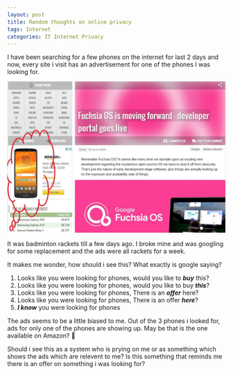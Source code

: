 ```yaml
---
layout: post
title: Random thoughts on online privacy
tags: Internet
categories: IT Internet Privacy
---
```


I have been searching for a few phones on the internet for last 2 days and  now, every site i visit has an advertisement for one of the phones I was looking for.

![ads](/assets/media/others/ads.jpg)

It was badminton rackets till a few days ago. I broke mine and was googling for some replacement and the ads were all rackets for a week.

It makes me wonder, how should i see this? What exactly is google saying?

1. Looks like you were looking for phones, would you like to ***buy*** this?
2. Looks like you were looking for phones, would you like to buy ***this***?
3. Looks like you were looking for phones, There is an ***offer*** here?
4. Looks like you were looking for phones, There is an offer ***here***?
5. ***I know*** you were looking for phones

The ads seems to be a little biased to me. Out of the 3 phones i looked for, ads for only one of the phones are showing up. May be that is the one available on Amazon? 🤷‍

Should i see this as a system who is prying on me or as something which shows the ads which are relevent to me? Is this something that reminds me there is an offer on something i was looking for?
